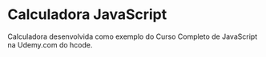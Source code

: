 # Calculadora JavaScript

Calculadora desenvolvida como exemplo do Curso Completo de JavaScript na Udemy.com do hcode.
